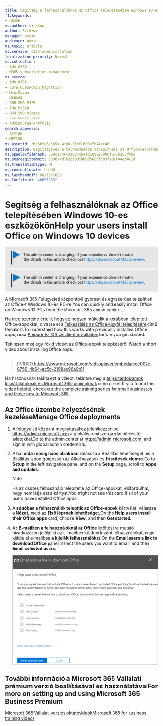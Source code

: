 ```yaml
---
title: Segítség a felhasználóknak az Office telepítésében Windows 10-es eszközökön
f1.keywords:
- NOCSH
ms.author: sirkkuw
author: Sirkkuw
manager: scotv
audience: Admin
ms.topic: article
ms.service: o365-administration
localization_priority: Normal
ms.collection:
- Adm_O365
- M365-subscription-management
ms.custom:
- Adm_O365
- Core_O365Admin_Migration
- MiniMaven
- MSB365
- OKR_SMB_M365
- TRN_M365B
- OKR_SMB_Videos
- seo-marvel-mar
- AdminSurgePortfolio
search.appverid:
- BCS160
- MET150
ms.assetid: cbc6bfe5-565a-4fb8-95f0-b06e7b74ac46
description: Segítségével a felhasználók telepítheti az Office-alkalmazásokat Windows 10-es eszközökre, és egyszerűen telepítheti az Office-t Windows 10-es PC-re a Microsoft 365 Felügyeleti központból.
ms.openlocfilehash: 680c1c4e43a037c6afd109220090f387b207f8b1
ms.sourcegitcommit: d39694d7b2c98350b0d568dfd03fa0ef44ed4c1d
ms.translationtype: MT
ms.contentlocale: hu-HU
ms.lasthandoff: 08/10/2020
ms.locfileid: "46601983"
---
```

# <a name="help-your-users-install-office-on-windows-10-devices"></a><span data-ttu-id="0cfd5-103">Segítség a felhasználóknak az Office telepítésében Windows 10-es eszközökön</span><span class="sxs-lookup"><span data-stu-id="0cfd5-103">Help your users install Office on Windows 10 devices</span></span>

<span data-ttu-id="0cfd5-104">[![A megjelenő címke figyelmeztet a felügyeleti központ változásaira, további részleteket itt talál: aka.ms/aboutM365preview.](../media/m365admincenterchanging.png)](https://docs.microsoft.com/office365/admin/microsoft-365-admin-center-preview)</span><span class="sxs-lookup"><span data-stu-id="0cfd5-104">[![Label to let you know the admin center is changing and you can find more details at aka.ms/aboutM365preview.](../media/m365admincenterchanging.png)](https://docs.microsoft.com/office365/admin/microsoft-365-admin-center-preview)</span></span>

<span data-ttu-id="0cfd5-105">A Microsoft 365 Felügyeleti központból gyorsan és egyszerűen telepítheti az Office-t Windows 10-es PC-re.</span><span class="sxs-lookup"><span data-stu-id="0cfd5-105">You can quickly and easily install Office on Windows 10 PCs from the Microsoft 365 admin center.</span></span>
  
<span data-ttu-id="0cfd5-106">Ha meg szeretné érteni, hogy ez hogyan működik a korábban telepített Office-appokkal, olvassa el a [Felkészülés az Office-ügyfél telepítésére](prepare-for-office-client-deployment.md) című témakört.</span><span class="sxs-lookup"><span data-stu-id="0cfd5-106">To understand how this works with previously installed Office apps, read [Prepare for Office client installation](prepare-for-office-client-deployment.md) before you get started.</span></span>

<span data-ttu-id="0cfd5-107">Tekintsen meg egy rövid videót az Office-appok telepítéséről.</span><span class="sxs-lookup"><span data-stu-id="0cfd5-107">Watch a short video about installing Office apps.</span></span><br><br>

> [!VIDEO https://www.microsoft.com/videoplayer/embed/acce002c-0756-4b64-ac5d-2198ee96a9b1] 

<span data-ttu-id="0cfd5-108">Ha hasznosnak találta ezt a videót, tekintse meg a [teljes tanfolyamok kisvállalatoknak és Microsoft 365-újoncoknak](https://support.microsoft.com/office/6ab4bbcd-79cf-4000-a0bd-d42ce4d12816) című cikket.</span><span class="sxs-lookup"><span data-stu-id="0cfd5-108">If you found this video helpful, check out the [complete training series for small businesses and those new to Microsoft 365](https://support.microsoft.com/office/6ab4bbcd-79cf-4000-a0bd-d42ce4d12816).</span></span>

## <a name="manage-office-deployments"></a><span data-ttu-id="0cfd5-109">Az Office üzembe helyezésének kezelése</span><span class="sxs-lookup"><span data-stu-id="0cfd5-109">Manage Office deployments</span></span>

1. <span data-ttu-id="0cfd5-110">A felügyeleti központ megnyitásához jelentkezzen be <a href="https://go.microsoft.com/fwlink/p/?linkid=2024339" target="_blank">https://admin.microsoft.com</a> a globális rendszergazdai hitelesítő adatokkal.</span><span class="sxs-lookup"><span data-stu-id="0cfd5-110">Go to the admin center at <a href="https://go.microsoft.com/fwlink/p/?linkid=2024339" target="_blank">https://admin.microsoft.com</a>, and sign in with global admin credentials.</span></span> 

2. <span data-ttu-id="0cfd5-111">A bal **oldali navigációs ablakban** válassza  a Beállítás lehetőséget, és a Beállítás lapon görgessen az Alkalmazások és **frissítések elemre.**</span><span class="sxs-lookup"><span data-stu-id="0cfd5-111">Go to **Setup** in the left navigation pane, and on the **Setup** page, scroll to **Apps and updates**.</span></span>
    > [!NOTE]
    > <span data-ttu-id="0cfd5-112">Ha az összes felhasználó telepítette az Office-appokat, előfordulhat, hogy nem látja ezt a kártyát.</span><span class="sxs-lookup"><span data-stu-id="0cfd5-112">You might not see this card if all of your  users have installed Office apps.</span></span>
  
3. <span data-ttu-id="0cfd5-113">A **súgóban a felhasználók telepítik az Office-appok** kártyáját, válassza a **Nézet,** majd az **Első lépések lehetőséget.**</span><span class="sxs-lookup"><span data-stu-id="0cfd5-113">On the **Help users install their Office apps** card, choose **View**, and then **Get started**.</span></span>
    
4. <span data-ttu-id="0cfd5-114">Az **E-mailben a felhasználóknál az Office** letöltésére mutató hivatkozáson jelölje ki az e-mailben küldeni kívánt felhasználókat, majd küldje el e-mailben **a kijelölt felhasználókat.**</span><span class="sxs-lookup"><span data-stu-id="0cfd5-114">On the **Email users a link to download Office** panel, select the users you want to email, and then **Email selected users**.</span></span>

   ![Jelölje ki a felhasználókat, akik e-mailt küldenek az Office letöltési hivatkozásával.](../media/sendemailtousers.png)

## <a name="for-more-on-setting-up-and-using-microsoft-365-business-premium"></a><span data-ttu-id="0cfd5-116">További információ a Microsoft 365 Vállalati prémium verzió beállításával és használatával</span><span class="sxs-lookup"><span data-stu-id="0cfd5-116">For more on setting up and using Microsoft 365 Business Premium</span></span>

[<span data-ttu-id="0cfd5-117">Microsoft 365 Vállalati verziós oktatóvideók</span><span class="sxs-lookup"><span data-stu-id="0cfd5-117">Microsoft 365 for business training videos</span></span>](https://support.microsoft.com/office/6ab4bbcd-79cf-4000-a0bd-d42ce4d12816)
